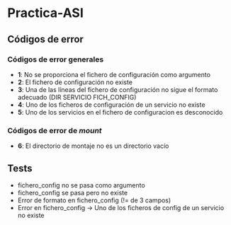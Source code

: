 # Practica-ASI

## Códigos de error
### Códigos de error generales
- **1**: No se proporciona el fichero de configuración como argumento
- **2**: El fichero de configuración no existe
- **3**: Una de las líneas del fichero de configuración no sigue el formato adecuado (DIR SERVICIO FICH_CONFIG)
- **4**: Uno de los ficheros de configuración de un servicio no existe
- **5**: Uno de los servicios en el fichero de configuracion es desconocido

### Códigos de error de *mount*
- **6**: El directorio de montaje no es un directorio vacío

## Tests
- fichero_config no se pasa como argumento
- fichero_config se pasa pero no existe
- Error de formato en fichero_config (!= de 3 campos)
- Error en fichero_config -> Uno de los ficheros de config de un servicio no existe
